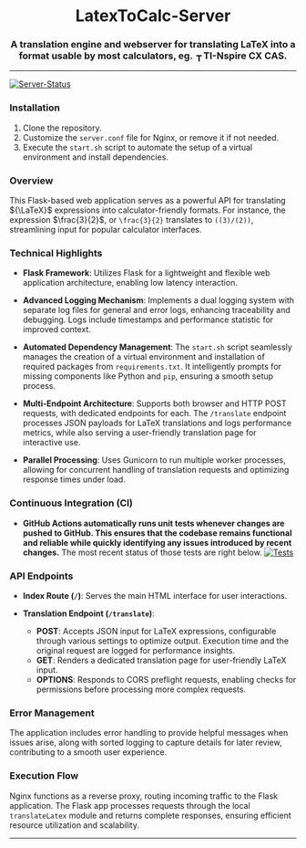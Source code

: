 <h1 align="center">LatexToCalc-Server</h1>



### <div align="center">A translation engine and webserver for translating LaTeX into a format usable by most calculators, eg. <img src="https://schoolstore.fi/wp-content/uploads/2019/02/ti-nspirecx_cas_ss_icon_lo.png" alt="TI-Nspire CX CAS" width="15" height="15" style="vertical-align: bottom;">TI-Nspire CX CAS.</div>

---
[![Server-Status](https://img.shields.io/website?url=otso.veistera.com&up_message=online&up_color=green&down_message=offline&down_color=red&style=flat&label=server
)](https://otso.veistera.com)


### Installation

1. Clone the repository.
2. Customize the `server.conf` file for Nginx, or remove it if not needed.
3. Execute the `start.sh` script to automate the setup of a virtual environment and install dependencies.

### Overview
This Flask-based web application serves as a powerful API for translating ${\LaTeX}$ 
 expressions into calculator-friendly formats. For instance, the expression $\frac{3}{2}$, or `\frac{3}{2}`  translates to `((3)/(2))`, streamlining input for popular calculator interfaces.

### Technical Highlights

- **Flask Framework**: Utilizes Flask for a lightweight and flexible web application architecture, enabling low latency interaction.
  
- **Advanced Logging Mechanism**: Implements a dual logging system with separate log files for general and error logs, enhancing traceability and debugging. Logs include timestamps and performance statistic for improved context.

- **Automated Dependency Management**: The `start.sh` script seamlessly manages the creation of a virtual environment and installation of required packages from `requirements.txt`. It intelligently prompts for missing components like Python and `pip`, ensuring a smooth setup process.

- **Multi-Endpoint Architecture**: Supports both browser and HTTP POST requests, with dedicated endpoints for each. The `/translate` endpoint processes JSON payloads for LaTeX translations and logs performance metrics, while also serving a user-friendly translation page for interactive use.

- **Parallel Processing**: Uses Gunicorn to run multiple worker processes, allowing for concurrent handling of translation requests and optimizing response times under load.

### Continuous Integration (CI)
- **GitHub Actions automatically runs unit tests whenever changes are pushed to GitHub. This ensures that the codebase remains functional and reliable while quickly identifying any issues introduced by recent changes.** The most recent status of those tests are right below.
[![Tests](https://github.com/OtsoBear/LatexToCalc-Server/actions/workflows/Tests.yml/badge.svg?branch=main&event=push)](https://github.com/OtsoBear/LatexToCalc-Server/actions/workflows/Tests.yml)
### API Endpoints

- **Index Route (`/`)**: Serves the main HTML interface for user interactions.
  
- **Translation Endpoint (`/translate`)**:
  - **POST**: Accepts JSON input for LaTeX expressions, configurable through various settings to optimize output. Execution time and the original request are logged for performance insights.
  - **GET**: Renders a dedicated translation page for user-friendly LaTeX input.
  - **OPTIONS**: Responds to CORS preflight requests, enabling checks for permissions before processing more complex requests.

### Error Management

The application includes error handling to provide helpful messages when issues arise, along with sorted logging to capture details for later review, contributing to a smooth user experience.

### Execution Flow

Nginx functions as a reverse proxy, routing incoming traffic to the Flask application. The Flask app processes requests through the local `translateLatex` module and returns complete responses, ensuring efficient resource utilization and scalability.

--- 
